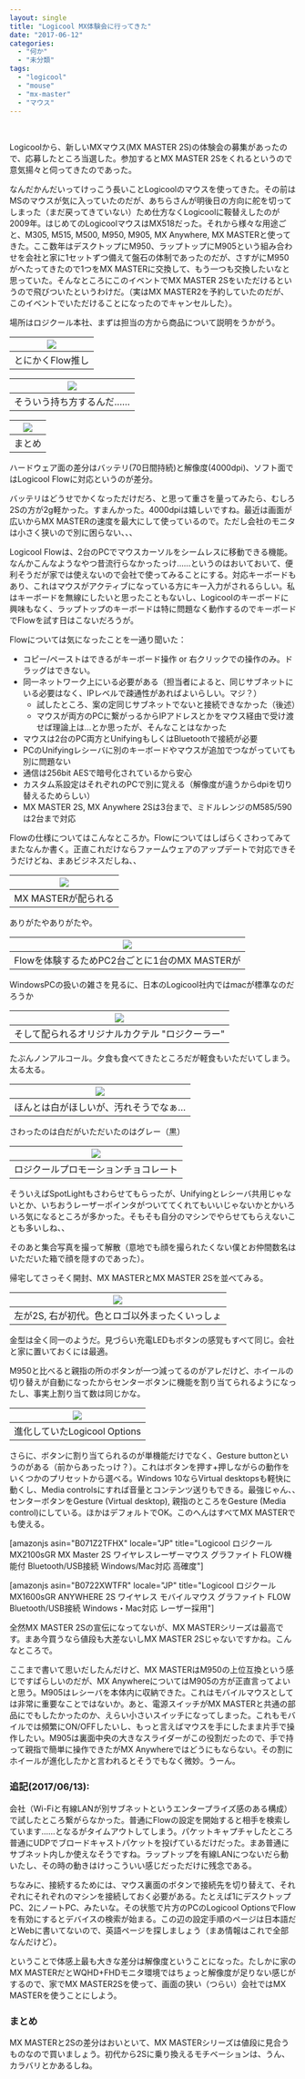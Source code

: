 ```yaml
---
layout: single
title: "Logicool MX体験会に行ってきた"
date: "2017-06-12"
categories: 
  - "何か"
  - "未分類"
tags: 
  - "logicool"
  - "mouse"
  - "mx-master"
  - "マウス"
---
```


 

Logicoolから、新しいMXマウス(MX MASTER 2S)の体験会の募集があったので、応募したところ当選した。参加するとMX MASTER 2Sをくれるというので意気揚々と伺ってきたのであった。

なんだかんだいってけっこう長いことLogicoolのマウスを使ってきた。その前はMSのマウスが気に入っていたのだが、あちらさんが明後日の方向に舵を切ってしまった（まだ戻ってきていない）ため仕方なくLogicoolに鞍替えしたのが2009年。はじめてのLogicoolマウスはMX518だった。それから様々な用途ごと、M305, M515, M500, M950, M905, MX Anywhere, MX MASTERと使ってきた。ここ数年はデスクトップにM950、ラップトップにM905という組み合わせを会社と家に1セットずつ備えて盤石の体制であったのだが、さすがにM950がへたってきたので1つをMX MASTERに交換して、もう一つも交換したいなと思っていた。そんなところにこのイベントでMX MASTER 2Sをいただけるというので飛びついたというわけだ。（実はMX MASTER2を予約していたのだが、このイベントでいただけることになったのでキャンセルした）。

場所はロジクール本社、まずは担当の方から商品について説明をうかがう。

| ![](https://blog.naotaco.com/assets/images/posts/2017/06/DSC06468.jpg) |
|:--:|
|  とにかくFlow推し |

| ![](https://blog.naotaco.com/assets/images/posts/2017/06/DSC06464.jpg) |
|:--:|
|  そういう持ち方するんだ…… |

| ![](https://blog.naotaco.com/assets/images/posts/2017/06/DSC06470.jpg) |
|:--:|
|  まとめ |

ハードウェア面の差分はバッテリ(70日間持続)と解像度(4000dpi)、ソフト面ではLogicool Flowに対応というのが差分。

バッテリはどうせでかくなっただけだろ、と思って重さを量ってみたら、むしろ2Sの方が2g軽かった。すまんかった。4000dpiは嬉しいですね。最近は画面が広いからMX MASTERの速度を最大にして使っているので。ただし会社のモニタは小さく狭いので別に困らない、、、

Logicool Flowは、2台のPCでマウスカーソルをシームレスに移動できる機能。なんかこんなようなやつ昔流行らなかったっけ……というのはおいておいて、便利そうだが家では使えないので会社で使ってみることにする。対応キーボードもあり、これはマウスがアクティブになっている方にキー入力がされるらしい。私はキーボードを無線にしたいと思ったこともないし、Logicoolのキーボードに興味もなく、ラップトップのキーボードは特に問題なく動作するのでキーボードでFlowを試す日はこないだろうが。

Flowについては気になったことを一通り聞いた：

- コピー/ペーストはできるがキーボード操作 or 右クリックでの操作のみ。ドラッグはできない。
- 同一ネットワーク上にいる必要がある（担当者によると、同じサブネットにいる必要はなく、IPレベルで疎通性があればよいらしい。マジ？）
    - 試したところ、案の定同じサブネットでないと接続できなかった（後述）
    - マウスが両方のPCに繋がっるからIPアドレスとかをマウス経由で受け渡せば理論上は…とか思ったが、そんなことはなかった
- マウスは2台のPC両方とUnifyingもしくはBluetoothで接続が必要
- PCのUnifyingレシーバに別のキーボードやマウスが追加でつながっていても別に問題ない
- 通信は256bit AESで暗号化されているから安心
- カスタム系設定はそれぞれのPCで別に覚える（解像度が違うからdpiを切り替えるためらしい）
- MX MASTER 2S, MX Anywhere 2Sは3台まで、ミドルレンジのM585/590は2台まで対応

Flowの仕様についてはこんなところか。Flowについてはしばらくさわってみてまたなんか書く。正直これだけならファームウェアのアップデートで対応できそうだけどね、まあビジネスだしね、、

| ![](https://blog.naotaco.com/assets/images/posts/2017/06/DSC06471.jpg) |
|:--:|
|  MX MASTERが配られる |

ありがたやありがたや。

| ![](https://blog.naotaco.com/assets/images/posts/2017/06/DSC06473.jpg) |
|:--:|
|  Flowを体験するためPC2台ごとに1台のMX MASTERが |

WindowsPCの扱いの雑さを見るに、日本のLogicool社内ではmacが標準なのだろうか

| ![](https://blog.naotaco.com/assets/images/posts/2017/06/DSC06474.jpg) |
|:--:|
|  そして配られるオリジナルカクテル "ロジクーラー" |

たぶんノンアルコール。夕食も食べてきたところだが軽食もいただいてしまう。太る太る。

| ![](https://blog.naotaco.com/assets/images/posts/2017/06/DSC06476.jpg) |
|:--:|
|  ほんとは白がほしいが、汚れそうでなぁ… |

さわったのは白だがいただいたのはグレー（黒）

| ![](https://blog.naotaco.com/assets/images/posts/2017/06/DSC06477.jpg) |
|:--:|
|  ロジクールプロモーションチョコレート |

そういえばSpotLightもさわらせてもらったが、Unifyingとレシーバ共用じゃないとか、いちおうレーザーポインタがついててくれてもいいじゃないかとかいろいろ気になるところが多かった。そもそも自分のマシンでやらせてもらえないことも多いしね、、

そのあと集合写真を撮って解散（意地でも顔を撮られたくない僕とお仲間数名はいただいた箱で顔を隠すのであった）。

帰宅してさっそく開封、MX MASTERとMX MASTER 2Sを並べてみる。

| ![](https://blog.naotaco.com/assets/images/posts/2017/06/DSC06462.jpg) |
|:--:|
|  左が2S, 右が初代。色とロゴ以外まったくいっしょ |

金型は全く同一のようだ。見づらい充電LEDもボタンの感覚もすべて同じ。会社と家に置いておくには最適。

M950と比べると親指の所のボタンが一つ減ってるのがアレだけど、ホイールの切り替えが自動になったからセンターボタンに機能を割り当てられるようになったし、事実上割り当て数は同じかな。

| ![](https://blog.naotaco.com/assets/images/posts/2017/06/ScreenClip.png) |
|:--:|
|  進化していたLogicool Options |

さらに、ボタンに割り当てられるのが単機能だけでなく、Gesture buttonというのがある（前からあったっけ？）。これはボタンを押す+押しながらの動作をいくつかのプリセットから選べる。Windows 10ならVirtual desktopsも軽快に動くし、Media controlsにすれば音量とコンテンツ送りもできる。最強じゃん、、　センターボタンをGesture (Virtual desktop), 親指のところをGesture (Media control)にしている。ほかはデフォルトでOK。このへんはすべてMX MASTERでも使える。

\[amazonjs asin="B071Z2TFHX" locale="JP" title="Logicool ロジクール MX2100sGR MX Master 2S ワイヤレスレーザーマウス グラファイト FLOW機能付 Bluetooth/USB接続 Windows/Mac対応 高確度"\]

\[amazonjs asin="B0722XWTFR" locale="JP" title="Logicool ロジクール MX1600sGR ANYWHERE 2S ワイヤレス モバイルマウス グラファイト FLOW Bluetooth/USB接続 Windows・Mac対応 レーザー採用"\]

全然MX MASTER 2Sの宣伝になってないが、MX MASTERシリーズは最高です。まあ今買うなら値段も大差ないしMX MASTER 2Sじゃないですかね。こんなところで。

ここまで書いて思いだしたんだけど、MX MASTERはM950の上位互換という感じですばらしいのだが、MX AnywhereについてはM905の方が正直言ってよいと思う。M905はレシーバを本体内に収納できた。これはモバイルマウスとしては非常に重要なことではないか。あと、電源スイッチがMX MASTERと共通の部品にでもしたかったのか、えらい小さいスイッチになってしまった。これもモバイルでは頻繁にON/OFFしたいし、もっと言えばマウスを手にしたまま片手で操作したい。M905は裏面中央の大きなスライダーがこの役割だったので、手で持って親指で簡単に操作できたがMX Anywhereではどうにもならない。その割にホイールが進化したかと言われるとそうでもなく微妙。うーん。

### 追記(2017/06/13):

会社（Wi-Fiと有線LANが別サブネットというエンタープライズ感のある構成）で試したところ繋がらなかった。普通にFlowの設定を開始すると相手を検索しています……となるがタイムアウトしてしまう。パケットキャプチャしたところ普通にUDPでブロードキャストパケットを投げているだけだった。まあ普通にサブネット内しか使えなそうですね。ラップトップを有線LANにつないだら動いたし、その時の動きはけっこういい感じだっただけに残念である。

ちなみに、接続するためには、マウス裏面のボタンで接続先を切り替えて、それぞれにそれぞれのマシンを接続しておく必要がある。たとえば1にデスクトップPC、2にノートPC、みたいな。その状態で片方のPCのLogicool OptionsでFlowを有効にするとデバイスの検索が始まる。この辺の設定手順のページは日本語だとWebに書いてないので、英語ページを探しましょう（まあ情報はこれで全部なんだけど）。

ということで体感上最も大きな差分は解像度ということになった。たしかに家のMX MASTERだとWQHD+FHDモニタ環境ではちょっと解像度が足りない感じがするので、家でMX MASTER2Sを使って、画面の狭い（つらい）会社ではMX MASTERを使うことにしよう。

### まとめ

MX MASTERと2Sの差分はおいといて、MX MASTERシリーズは値段に見合うものなので買いましょう。初代から2Sに乗り換えるモチベーションは、うん、カラバリとかあるしね。
